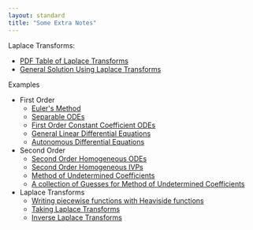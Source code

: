```yaml
---
layout: standard
title: "Some Extra Notes"
---
```


Laplace Transforms:

- [PDF Table of Laplace Transforms](LaplaceTransforms/Laplace.Transform.Table.pdf)
- [General Solution Using Laplace Transforms](LaplaceTransforms/genSoln.md)

Examples

- First Order
  - [Euler's Method](/FirstOrder/EulersMethod.md)
  - [Separable ODEs](/FirstOrder/Separable.md)
  - [First Order Constant Coefficient ODEs](/FirstOrder/FirstOrderConstant.md)
  - [General Linear Differential Equations](/FirstOrder/LinearFirst.md)
  - [Autonomous Differential Equations](/FirstOrder/Autonomous.md)
- Second Order
  - [Second Order Homogeneous ODEs](SecondOrder/SecondOrderODEs.md)
  - [Second Order Homogeneous IVPs](/SecondOrder/SecondOrderIVPs.md)
  - [Method of Undetermined Coefficients](/SecondOrder/MethodUndeterminedCoeff)
  - [A collection of Guesses for Method of Undetermined Coefficients](/SecondOrder/Guesses.md)
- Laplace Transforms
  - [Writing piecewise functions with Heaviside functions](LaplaceTransforms/stepExamples.md)
  - [Taking Laplace Transforms](LaplaceTransforms/forwardExamples)
  - [Inverse Laplace Transforms](LaplaceTransforms/inverseExamples.md)

